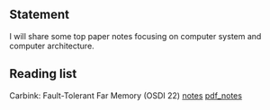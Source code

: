 ## Statement
I will share some top paper notes focusing on computer system and computer architecture.

## Reading list

Carbink: Fault-Tolerant Far Memory (OSDI 22) [notes](/notes/carbink.md) [pdf_notes](/notes/carbink.pdf)

